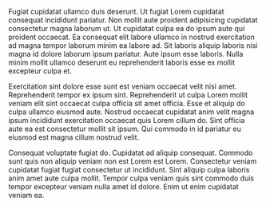 Fugiat cupidatat ullamco duis deserunt. Ut fugiat Lorem cupidatat consequat incididunt pariatur. Non mollit aute proident adipisicing cupidatat consectetur magna laborum ut. Ut cupidatat culpa ea do ipsum aute qui proident occaecat. Ea consequat elit labore ullamco in nostrud exercitation ad magna tempor laborum minim ea labore ad. Sit laboris aliquip laboris nisi magna id dolore laborum ipsum pariatur. Aute ipsum esse laboris. Nulla minim mollit ullamco deserunt eu reprehenderit laboris esse ex mollit excepteur culpa et.

Exercitation sint dolore esse sunt est veniam occaecat velit nisi amet. Reprehenderit tempor ex ipsum sint. Reprehenderit ut culpa Lorem mollit veniam elit sint occaecat culpa officia sit amet officia. Esse et aliquip do culpa ullamco eiusmod aute. Nostrud occaecat cupidatat anim velit magna ipsum incididunt exercitation occaecat quis Lorem cillum do. Sint officia aute ea est consectetur mollit sit ipsum. Qui commodo in id pariatur eu eiusmod est magna cillum nostrud velit.

Consequat voluptate fugiat do. Cupidatat ad aliquip consequat. Commodo sunt quis non aliquip veniam non est Lorem est Lorem. Consectetur veniam cupidatat fugiat fugiat consectetur ut incididunt. Sint aliquip culpa laboris anim amet aute culpa mollit. Tempor culpa veniam quis sint commodo duis tempor excepteur veniam nulla amet id dolore. Enim ut enim cupidatat veniam ea.